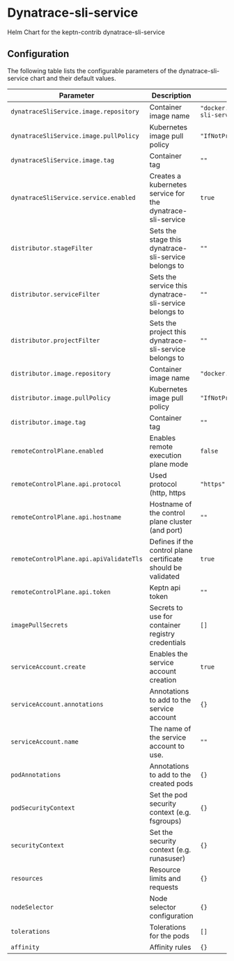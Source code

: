 
Dynatrace-sli-service
===========

Helm Chart for the keptn-contrib dynatrace-sli-service


## Configuration

The following table lists the configurable parameters of the dynatrace-sli-service chart and their default values.

| Parameter                | Description             | Default        |
| ------------------------ | ----------------------- | -------------- |
| `dynatraceSliService.image.repository` | Container image name | `"docker.io/keptncontrib/dynatrace-sli-service"` |
| `dynatraceSliService.image.pullPolicy` | Kubernetes image pull policy | `"IfNotPresent"` |
| `dynatraceSliService.image.tag` | Container tag | `""` |
| `dynatraceSliService.service.enabled` | Creates a kubernetes service for the dynatrace-sli-service | `true` |
| `distributor.stageFilter` | Sets the stage this dynatrace-sli-service belongs to | `""` |
| `distributor.serviceFilter` | Sets the service this dynatrace-sli-service belongs to | `""` |
| `distributor.projectFilter` | Sets the project this dynatrace-sli-service belongs to | `""` |
| `distributor.image.repository` | Container image name | `"docker.io/keptn/distributor"` |
| `distributor.image.pullPolicy` | Kubernetes image pull policy | `"IfNotPresent"` |
| `distributor.image.tag` | Container tag | `""` |
| `remoteControlPlane.enabled` | Enables remote execution plane mode | `false` |
| `remoteControlPlane.api.protocol` | Used protocol (http, https | `"https"` |
| `remoteControlPlane.api.hostname` | Hostname of the control plane cluster (and port) | `""` |
| `remoteControlPlane.api.apiValidateTls` | Defines if the control plane certificate should be validated | `true` |
| `remoteControlPlane.api.token` | Keptn api token | `""` |
| `imagePullSecrets` | Secrets to use for container registry credentials | `[]` |
| `serviceAccount.create` | Enables the service account creation | `true` |
| `serviceAccount.annotations` | Annotations to add to the service account | `{}` |
| `serviceAccount.name` | The name of the service account to use. | `""` |
| `podAnnotations` | Annotations to add to the created pods | `{}` |
| `podSecurityContext` | Set the pod security context (e.g. fsgroups) | `{}` |
| `securityContext` | Set the security context (e.g. runasuser) | `{}` |
| `resources` | Resource limits and requests | `{}` |
| `nodeSelector` | Node selector configuration | `{}` |
| `tolerations` | Tolerations for the pods | `[]` |
| `affinity` | Affinity rules | `{}` |






